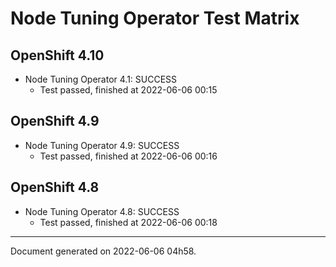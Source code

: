 
Node Tuning Operator Test Matrix
================================

OpenShift 4.10
--------------



* Node Tuning Operator 4.1: SUCCESS
  - Test passed, finished at 2022-06-06 00:15






OpenShift 4.9
-------------



* Node Tuning Operator 4.9: SUCCESS
  - Test passed, finished at 2022-06-06 00:16






OpenShift 4.8
-------------



* Node Tuning Operator 4.8: SUCCESS
  - Test passed, finished at 2022-06-06 00:18






---
Document generated on 2022-06-06 04h58.
